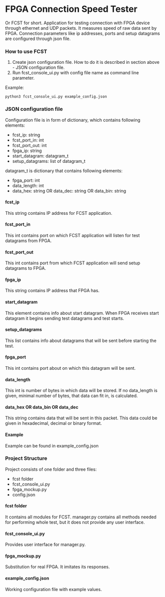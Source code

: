 # FPGA Connection Speed Tester
Or FCST for short. Application for testing connection with FPGA device through ethernet and UDP packets. It measures speed of raw data sent by 
FPGA. Connection parameters like ip addresses, ports and setup datagrams are configured through json file. 

### How to use FCST
1. Create json configuration file. How to do it is described in section above - JSON configuration file.
2. Run fcst_console_ui.py with config file name as command line parameter.

Example:
```shell script
python3 fcst_console_ui.py example_config.json
```

### JSON configuration file
Configuration file is in form of dictionary, which contains following elements:
- fcst_ip: string
- fcst_port_in: int
- fcst_port_out: int
- fpga_ip: string
- start_datagram: datagram_t
- setup_datagrams: list of datagram_t

datagram_t is dictionary that contains following elements:
- fpga_port: int
- data_length: int
- data_hex: string OR data_dec: string OR data_bin: string


#### fcst_ip
This string contains IP address for FCST application.

#### fcst_port_in
This int contains port on which FCST application will listen for test datagrams from FPGA.

#### fcst_port_out
This int contains port from which FCST application will send setup datagrams to FPGA.

#### fpga_ip
This string contains IP address that FPGA has.

#### start_datagram
This element contains info about start datagram. When FPGA receives start datagram it begins sending test datagrams and 
test starts.

#### setup_datagrams
This list contains info about datagrams that will be sent before starting the test.

#### fpga_port
This int contains port about on which this datagram will be sent.

#### data_length
This int is number of bytes in which data will be stored. If no data_length is given, minimal number of bytes, that data can fit in, is calculated. 

#### data_hex OR data_bin OR data_dec
This string contains data that will be sent in this packet. This data could be given in hexadecimal, decimal or binary format.

#### Example
Example can be found in example_config.json

### Project Structure
Project consists of one folder and three files:
- fcst folder
- fcst_console_ui.py
- fpga_mockup.py
- config.json

#### fcst folder
It contains all modules for FCST. manager.py contains all methods needed for performing whole test, but it does not 
provide any user interface.

#### fcst_console_ui.py
Provides user interface for manager.py.

#### fpga_mockup.py
Substitution for real FPGA. It imitates its responses.

#### example_config.json
Working configuration file with example values.